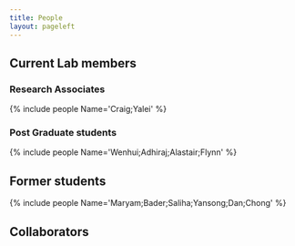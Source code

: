 ```yaml
---
title: People
layout: pageleft
---
```


<div class="other" markdown=1>


## Current Lab members


### Research Associates
{% include people Name='Craig;Yalei' %}



### Post Graduate students 

{% include people Name='Wenhui;Adhiraj;Alastair;Flynn' %}

<!--- [Wenhui Zhang](https://www.carnegie-trust.org/alumni/wenhui-zhang-2/): Doctoral Student funded by [Carnegie Trust ](https://www.carnegie-trust.org/).

- [Adhiraj Mondal](https://www.gla.ac.uk/pgrs/adhirajmandal/): Doctoral Students funded by [EPSRC](https://www.ukri.org/councils/epsrc/).
 
- [Alastair Gemmel](https://www.gla.ac.uk/subjects/medicine/staff/index.html/staffcontact/person/4edfe9e08197): Part time doctoral student and Principal Clinical Scientist, Nuclear Medicine, NHS Greater Glasgow and Clyde and funded by NHSGGC Bursary.
 
- [Flynn Gewirtz-O'Reilly](https://www.linkedin.com/in/flynn-gewirtz-o-reilly-ba8431101/?originalSubdomain=uk): Doctoral Student funded by [Canon](https://research.eu.medical.canon/) and [EPSRC](https://www.ukri.org/councils/epsrc/).

-->

## Former students 

{% include people Name='Maryam;Bader;Saliha;Yansong;Dan;Chong' %}


<!--* [Bader Al-Ruwali](https://www.ju.edu.sa/en/colleges/science-college/college-of-science/departments/department-of-mathematics/department-members/statistics/): Currently Assistant Professor at the Department of Statistics, Jouf University, Saudi Arabia.
 
* [Saliha Alghamdi](https://cemse.kaust.edu.sa/stat/people/person/salihah-s-alghamdi): Currently Post Doctoral Researcher at Department of Statistics, KAUST, Saudi Arabia.

* [Maryam Al Alawi](https://www.squ.edu.om/Portals/8/CV/Statistics/Maryam%20Al-AlawiCV.pdf?ver=2020-01-23-101749-377): Currently Assistant Professor at Department of Statistics,  Sultan Qaboos University, Oman.

* [Yansong Cheng](https://www.linkedin.com/in/yansongcheng/): Currently  Associate Director Biostatistics at Alnylam Pharmaceuticals.

* Chong Liu

*  [Dan Ren](https://udayton.edu/directory/artssciences/mathematics/ren_dan.php): Currently Associate Professor at University of Dayton, Ohio, USA.

-->

## Collaborators



</div>